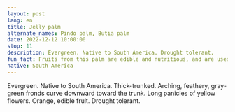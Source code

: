 ```yaml
---
layout: post
lang: en
title: Jelly palm
alternate_names: Pindo palm, Butia palm
date: 2022-12-12 10:00:00
stop: 11
description: Evergreen. Native to South America. Drought tolerant.
fun_fact: Fruits from this palm are edible and nutritious, and are used to make juices, liquors, jelly, and ice cream
native: South America
---
```

Evergreen. Native to South America. Thick-trunked. Arching, feathery, gray-green fronds curve downward toward the trunk. Long panicles of yellow flowers. Orange, edible fruit. Drought tolerant.
